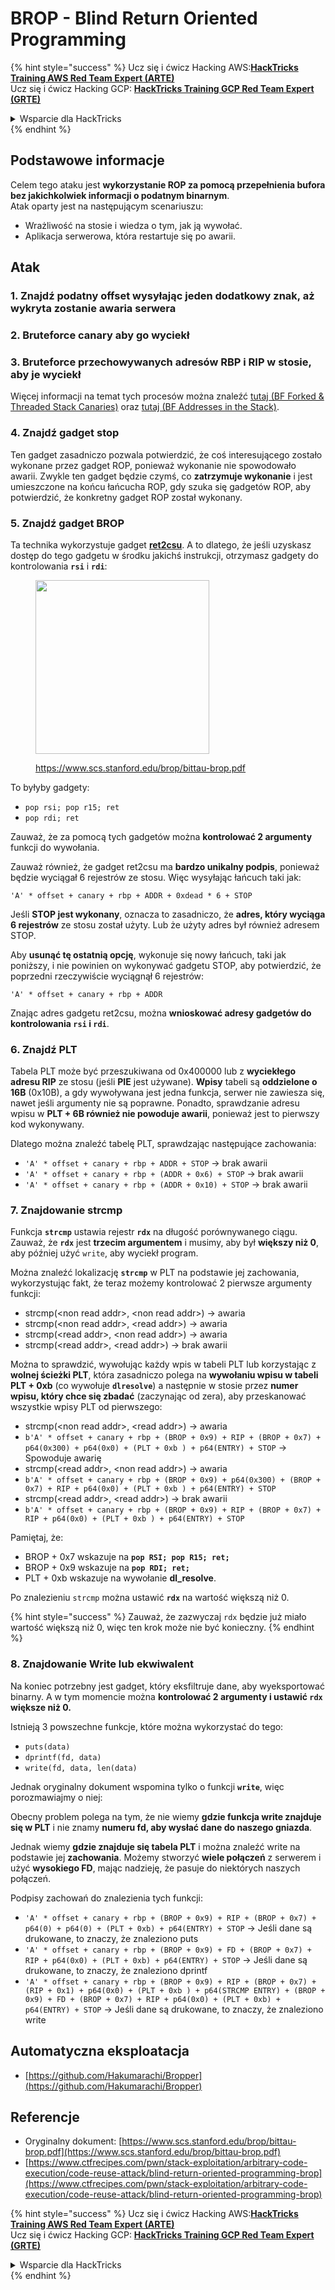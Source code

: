 # BROP - Blind Return Oriented Programming

{% hint style="success" %}
Ucz się i ćwicz Hacking AWS:<img src="../../.gitbook/assets/arte.png" alt="" data-size="line">[**HackTricks Training AWS Red Team Expert (ARTE)**](https://training.hacktricks.xyz/courses/arte)<img src="../../.gitbook/assets/arte.png" alt="" data-size="line">\
Ucz się i ćwicz Hacking GCP: <img src="../../.gitbook/assets/grte.png" alt="" data-size="line">[**HackTricks Training GCP Red Team Expert (GRTE)**<img src="../../.gitbook/assets/grte.png" alt="" data-size="line">](https://training.hacktricks.xyz/courses/grte)

<details>

<summary>Wsparcie dla HackTricks</summary>

* Sprawdź [**plany subskrypcyjne**](https://github.com/sponsors/carlospolop)!
* **Dołącz do** 💬 [**grupy Discord**](https://discord.gg/hRep4RUj7f) lub [**grupy telegramowej**](https://t.me/peass) lub **śledź** nas na **Twitterze** 🐦 [**@hacktricks\_live**](https://twitter.com/hacktricks\_live)**.**
* **Podziel się trikami hackingowymi, przesyłając PR do** [**HackTricks**](https://github.com/carlospolop/hacktricks) i [**HackTricks Cloud**](https://github.com/carlospolop/hacktricks-cloud) repozytoriów github.

</details>
{% endhint %}

## Podstawowe informacje

Celem tego ataku jest **wykorzystanie ROP za pomocą przepełnienia bufora bez jakichkolwiek informacji o podatnym binarnym**.\
Atak oparty jest na następującym scenariuszu:

* Wrażliwość na stosie i wiedza o tym, jak ją wywołać.
* Aplikacja serwerowa, która restartuje się po awarii.

## Atak

### **1. Znajdź podatny offset** wysyłając jeden dodatkowy znak, aż wykryta zostanie awaria serwera

### **2. Bruteforce canary** aby go wyciekł

### **3. Bruteforce przechowywanych adresów RBP i RIP** w stosie, aby je wyciekł

Więcej informacji na temat tych procesów można znaleźć [tutaj (BF Forked & Threaded Stack Canaries)](../common-binary-protections-and-bypasses/stack-canaries/bf-forked-stack-canaries.md) oraz [tutaj (BF Addresses in the Stack)](../common-binary-protections-and-bypasses/pie/bypassing-canary-and-pie.md).

### **4. Znajdź gadget stop**

Ten gadget zasadniczo pozwala potwierdzić, że coś interesującego zostało wykonane przez gadget ROP, ponieważ wykonanie nie spowodowało awarii. Zwykle ten gadget będzie czymś, co **zatrzymuje wykonanie** i jest umieszczone na końcu łańcucha ROP, gdy szuka się gadgetów ROP, aby potwierdzić, że konkretny gadget ROP został wykonany.

### **5. Znajdź gadget BROP**

Ta technika wykorzystuje gadget [**ret2csu**](ret2csu.md). A to dlatego, że jeśli uzyskasz dostęp do tego gadgetu w środku jakichś instrukcji, otrzymasz gadgety do kontrolowania **`rsi`** i **`rdi`**:

<figure><img src="../../.gitbook/assets/image (1) (1) (1) (1) (1) (1) (1) (1) (1) (1) (1).png" alt="" width="278"><figcaption><p><a href="https://www.scs.stanford.edu/brop/bittau-brop.pdf">https://www.scs.stanford.edu/brop/bittau-brop.pdf</a></p></figcaption></figure>

To byłyby gadgety:

* `pop rsi; pop r15; ret`
* `pop rdi; ret`

Zauważ, że za pomocą tych gadgetów można **kontrolować 2 argumenty** funkcji do wywołania.

Zauważ również, że gadget ret2csu ma **bardzo unikalny podpis**, ponieważ będzie wyciągał 6 rejestrów ze stosu. Więc wysyłając łańcuch taki jak:

`'A' * offset + canary + rbp + ADDR + 0xdead * 6 + STOP`

Jeśli **STOP jest wykonany**, oznacza to zasadniczo, że **adres, który wyciąga 6 rejestrów** ze stosu został użyty. Lub że użyty adres był również adresem STOP.

Aby **usunąć tę ostatnią opcję**, wykonuje się nowy łańcuch, taki jak poniższy, i nie powinien on wykonywać gadgetu STOP, aby potwierdzić, że poprzedni rzeczywiście wyciągnął 6 rejestrów:

`'A' * offset + canary + rbp + ADDR`

Znając adres gadgetu ret2csu, można **wnioskować adresy gadgetów do kontrolowania `rsi` i `rdi`**.

### 6. Znajdź PLT

Tabela PLT może być przeszukiwana od 0x400000 lub z **wyciekłego adresu RIP** ze stosu (jeśli **PIE** jest używane). **Wpisy** tabeli są **oddzielone o 16B** (0x10B), a gdy wywoływana jest jedna funkcja, serwer nie zawiesza się, nawet jeśli argumenty nie są poprawne. Ponadto, sprawdzanie adresu wpisu w **PLT + 6B również nie powoduje awarii**, ponieważ jest to pierwszy kod wykonywany.

Dlatego można znaleźć tabelę PLT, sprawdzając następujące zachowania:

* `'A' * offset + canary + rbp + ADDR + STOP` -> brak awarii
* `'A' * offset + canary + rbp + (ADDR + 0x6) + STOP` -> brak awarii
* `'A' * offset + canary + rbp + (ADDR + 0x10) + STOP` -> brak awarii

### 7. Znajdowanie strcmp

Funkcja **`strcmp`** ustawia rejestr **`rdx`** na długość porównywanego ciągu. Zauważ, że **`rdx`** jest **trzecim argumentem** i musimy, aby był **większy niż 0**, aby później użyć `write`, aby wyciekł program.

Można znaleźć lokalizację **`strcmp`** w PLT na podstawie jej zachowania, wykorzystując fakt, że teraz możemy kontrolować 2 pierwsze argumenty funkcji:

* strcmp(\<non read addr>, \<non read addr>) -> awaria
* strcmp(\<non read addr>, \<read addr>) -> awaria
* strcmp(\<read addr>, \<non read addr>) -> awaria
* strcmp(\<read addr>, \<read addr>) -> brak awarii

Można to sprawdzić, wywołując każdy wpis w tabeli PLT lub korzystając z **wolnej ścieżki PLT**, która zasadniczo polega na **wywołaniu wpisu w tabeli PLT + 0xb** (co wywołuje **`dlresolve`**) a następnie w stosie przez **numer wpisu, który chce się zbadać** (zaczynając od zera), aby przeskanować wszystkie wpisy PLT od pierwszego:

* strcmp(\<non read addr>, \<read addr>) -> awaria
* `b'A' * offset + canary + rbp + (BROP + 0x9) + RIP + (BROP + 0x7) + p64(0x300) + p64(0x0) + (PLT + 0xb ) + p64(ENTRY) + STOP` -> Spowoduje awarię
* strcmp(\<read addr>, \<non read addr>) -> awaria
* `b'A' * offset + canary + rbp + (BROP + 0x9) + p64(0x300) + (BROP + 0x7) + RIP + p64(0x0) + (PLT + 0xb ) + p64(ENTRY) + STOP`
* strcmp(\<read addr>, \<read addr>) -> brak awarii
* `b'A' * offset + canary + rbp + (BROP + 0x9) + RIP + (BROP + 0x7) + RIP + p64(0x0) + (PLT + 0xb ) + p64(ENTRY) + STOP`

Pamiętaj, że:

* BROP + 0x7 wskazuje na **`pop RSI; pop R15; ret;`**
* BROP + 0x9 wskazuje na **`pop RDI; ret;`**
* PLT + 0xb wskazuje na wywołanie **dl\_resolve**.

Po znalezieniu `strcmp` można ustawić **`rdx`** na wartość większą niż 0.

{% hint style="success" %}
Zauważ, że zazwyczaj `rdx` będzie już miało wartość większą niż 0, więc ten krok może nie być konieczny.
{% endhint %}

### 8. Znajdowanie Write lub ekwiwalent

Na koniec potrzebny jest gadget, który eksfiltruje dane, aby wyeksportować binarny. A w tym momencie można **kontrolować 2 argumenty i ustawić `rdx` większe niż 0.**

Istnieją 3 powszechne funkcje, które można wykorzystać do tego:

* `puts(data)`
* `dprintf(fd, data)`
* `write(fd, data, len(data)`

Jednak oryginalny dokument wspomina tylko o funkcji **`write`**, więc porozmawiajmy o niej:

Obecny problem polega na tym, że nie wiemy **gdzie funkcja write znajduje się w PLT** i nie znamy **numeru fd, aby wysłać dane do naszego gniazda**.

Jednak wiemy **gdzie znajduje się tabela PLT** i można znaleźć write na podstawie jej **zachowania**. Możemy stworzyć **wiele połączeń** z serwerem i użyć **wysokiego FD**, mając nadzieję, że pasuje do niektórych naszych połączeń.

Podpisy zachowań do znalezienia tych funkcji:

* `'A' * offset + canary + rbp + (BROP + 0x9) + RIP + (BROP + 0x7) + p64(0) + p64(0) + (PLT + 0xb) + p64(ENTRY) + STOP` -> Jeśli dane są drukowane, to znaczy, że znaleziono puts
* `'A' * offset + canary + rbp + (BROP + 0x9) + FD + (BROP + 0x7) + RIP + p64(0x0) + (PLT + 0xb) + p64(ENTRY) + STOP` -> Jeśli dane są drukowane, to znaczy, że znaleziono dprintf
* `'A' * offset + canary + rbp + (BROP + 0x9) + RIP + (BROP + 0x7) + (RIP + 0x1) + p64(0x0) + (PLT + 0xb ) + p64(STRCMP ENTRY) + (BROP + 0x9) + FD + (BROP + 0x7) + RIP + p64(0x0) + (PLT + 0xb) + p64(ENTRY) + STOP` -> Jeśli dane są drukowane, to znaczy, że znaleziono write

## Automatyczna eksploatacja

* [https://github.com/Hakumarachi/Bropper](https://github.com/Hakumarachi/Bropper)

## Referencje

* Oryginalny dokument: [https://www.scs.stanford.edu/brop/bittau-brop.pdf](https://www.scs.stanford.edu/brop/bittau-brop.pdf)
* [https://www.ctfrecipes.com/pwn/stack-exploitation/arbitrary-code-execution/code-reuse-attack/blind-return-oriented-programming-brop](https://www.ctfrecipes.com/pwn/stack-exploitation/arbitrary-code-execution/code-reuse-attack/blind-return-oriented-programming-brop)

{% hint style="success" %}
Ucz się i ćwicz Hacking AWS:<img src="../../.gitbook/assets/arte.png" alt="" data-size="line">[**HackTricks Training AWS Red Team Expert (ARTE)**](https://training.hacktricks.xyz/courses/arte)<img src="../../.gitbook/assets/arte.png" alt="" data-size="line">\
Ucz się i ćwicz Hacking GCP: <img src="../../.gitbook/assets/grte.png" alt="" data-size="line">[**HackTricks Training GCP Red Team Expert (GRTE)**<img src="../../.gitbook/assets/grte.png" alt="" data-size="line">](https://training.hacktricks.xyz/courses/grte)

<details>

<summary>Wsparcie dla HackTricks</summary>

* Sprawdź [**plany subskrypcyjne**](https://github.com/sponsors/carlospolop)!
* **Dołącz do** 💬 [**grupy Discord**](https://discord.gg/hRep4RUj7f) lub [**grupy telegramowej**](https://t.me/peass) lub **śledź** nas na **Twitterze** 🐦 [**@hacktricks\_live**](https://twitter.com/hacktricks\_live)**.**
* **Podziel się trikami hackingowymi, przesyłając PR do** [**HackTricks**](https://github.com/carlospolop/hacktricks) i [**HackTricks Cloud**](https://github.com/carlospolop/hacktricks-cloud) repozytoriów github.

</details>
{% endhint %}
